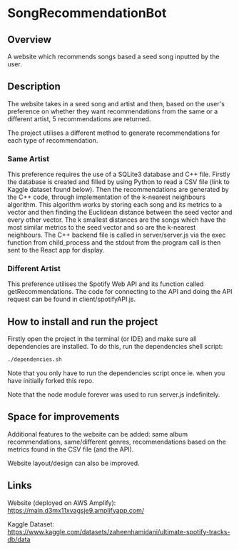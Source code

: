 # SongRecommendationBot

## Overview
A website which recommends songs based a seed song inputted by the user.

## Description
The website takes in a seed song and artist and then, based on the user's preference on whether they want recommendations from the same or a different artist, 5 recommendations are returned.

The project utilises a different method to generate recommendations for each type of recommendation.

### Same Artist
This preference requires the use of a SQLite3 database and C++ file. Firstly the database is created and filled by using Python to read a CSV file (link to Kaggle dataset found below). Then the recommendations are generated by the C++ code, through implementation of the k-nearest neighbours algorithm. This algorithm works by storing each song and its metrics to a vector and then finding the Euclidean distance between the seed vector and every other vector. The k smallest distances are the songs which have the most similar metrics to the seed vector and so are the k-nearest neighbours. The C++ backend file is called in server/server.js via the exec function from child_process and the stdout from the program call is then sent to the React app for display.

### Different Artist
This preference utilises the Spotify Web API and its function called getRecommendations. The code for connecting to the API and doing the API request can be found in client/spotifyAPI.js.

## How to install and run the project
Firstly open the project in the terminal (or IDE) and make sure all dependencies are installed. To do this, run the dependencies shell script:

```bash
./dependencies.sh
```

Note that you only have to run the dependencies script once ie. when you have initially forked this repo.

Note that the node module forever was used to run server.js indefinitely.

## Space for improvements
Additional features to the website can be added: same album recommendations, same/different genres, recommendations based on the metrics found in the CSV file (and the API).

Website layout/design can also be improved.

## Links
Website (deployed on AWS Amplify): https://main.d3mx11xvagsje9.amplifyapp.com/

Kaggle Dataset: https://www.kaggle.com/datasets/zaheenhamidani/ultimate-spotify-tracks-db/data
